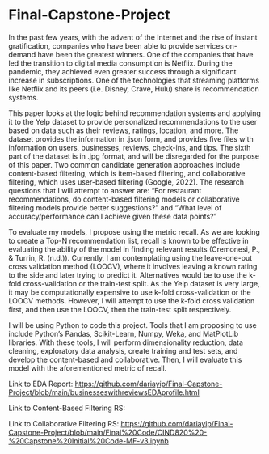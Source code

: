 # Final-Capstone-Project

In the past few years, with the advent of the Internet and the rise of instant gratification, companies who have been able to provide services on-demand have been the greatest winners. One of the companies that have led the transition to digital media consumption is Netflix. During the pandemic, they achieved even greater success through a significant increase in subscriptions. One of the technologies that streaming platforms like Netflix and its peers (i.e. Disney, Crave, Hulu) share is recommendation systems.

This paper looks at the logic behind recommendation systems and applying it to the Yelp dataset to provide personalized recommendations to the user based on data such as their reviews, ratings, location, and more. The dataset provides the information in .json form, and provides five files with information on users, businesses, reviews, check-ins, and tips. The sixth part of the dataset is in .jpg format, and will be disregarded for the purpose of this paper. Two common candidate generation approaches include content-based filtering, which is item-based filtering, and collaborative filtering, which uses user-based filtering (Google, 2022). The research questions that I will attempt to answer are: “For restaurant recommendations, do content-based filtering models or collaborative filtering models provide better suggestions?” and “What level of accuracy/performance can I achieve given these data points?”

To evaluate my models, I propose using the metric recall. As we are looking to create a Top-N recommendation list, recall is known to be effective in evaluating the ability of the model in finding relevant results (Cremonesi, P., & Turrin, R. (n.d.)). Currently, I am contemplating using the leave-one-out cross validation method (LOOCV), where it involves leaving a known rating to the side and later trying to predict it. Alternatives would be to use the k-fold cross-validation or the train-test split. As the Yelp dataset is very large, it may be computationally expensive to use k-fold cross-validation or the LOOCV methods. However, I will attempt to use the k-fold cross validation first, and then use the LOOCV, then the train-test split respectively.

I will be using Python to code this project. Tools that I am proposing to use include Python’s Pandas, Scikit-Learn, Numpy, Weka, and MatPlotLib libraries. With these tools, I will perform dimensionality reduction, data cleaning, exploratory data analysis, create training and test sets, and develop the content-based and collaborative. Then, I will evaluate this model with the aforementioned metric of recall.

Link to EDA Report: https://github.com/dariayip/Final-Capstone-Project/blob/main/businesseswithreviewsEDAprofile.html

Link to Content-Based Filtering RS:

Link to Collaborative Filtering RS:
https://github.com/dariayip/Final-Capstone-Project/blob/main/Final%20Code/CIND820%20-%20Capstone%20Initial%20Code-MF-v3.ipynb
